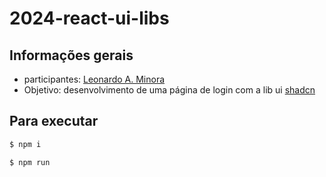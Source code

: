 # 2024-react-ui-libs

## Informações gerais
- participantes: [Leonardo A. Minora](https://github.com/leonardo-minora)
- Objetivo: desenvolvimento de uma página de login com a lib ui [shadcn](https://ui.shadcn.com/)

## Para executar

```bash
$ npm i

$ npm run
```
